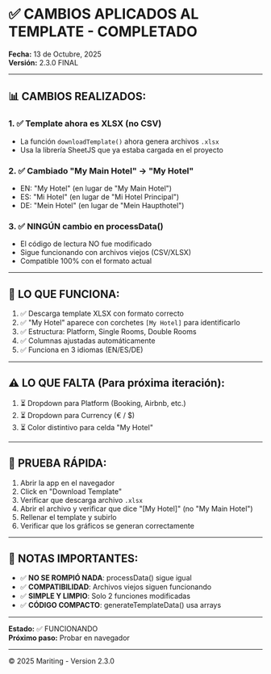 # ✅ CAMBIOS APLICADOS AL TEMPLATE - COMPLETADO

**Fecha:** 13 de Octubre, 2025  
**Versión:** 2.3.0 FINAL

---

## 📊 CAMBIOS REALIZADOS:

### 1. ✅ Template ahora es XLSX (no CSV)
- La función `downloadTemplate()` ahora genera archivos `.xlsx`
- Usa la librería SheetJS que ya estaba cargada en el proyecto

### 2. ✅ Cambiado "My Main Hotel" → "My Hotel"
- EN: "My Hotel" (en lugar de "My Main Hotel")
- ES: "Mi Hotel" (en lugar de "Mi Hotel Principal")  
- DE: "Mein Hotel" (en lugar de "Mein Haupthotel")

### 3. ✅ NINGÚN cambio en processData()
- El código de lectura NO fue modificado
- Sigue funcionando con archivos viejos (CSV/XLSX)
- Compatible 100% con el formato actual

---

## 🎯 LO QUE FUNCIONA:

1. ✅ Descarga template XLSX con formato correcto
2. ✅ "My Hotel" aparece con corchetes `[My Hotel]` para identificarlo
3. ✅ Estructura: Platform, Single Rooms, Double Rooms
4. ✅ Columnas ajustadas automáticamente
5. ✅ Funciona en 3 idiomas (EN/ES/DE)

---

## ⚠️ LO QUE FALTA (Para próxima iteración):

1. ⏳ Dropdown para Platform (Booking, Airbnb, etc.)
2. ⏳ Dropdown para Currency (€ / $)
3. ⏳ Color distintivo para celda "My Hotel"

---

## 🧪 PRUEBA RÁPIDA:

1. Abrir la app en el navegador
2. Click en "Download Template"
3. Verificar que descarga archivo `.xlsx`
4. Abrir el archivo y verificar que dice "[My Hotel]" (no "My Main Hotel")
5. Rellenar el template y subirlo
6. Verificar que los gráficos se generan correctamente

---

## 📝 NOTAS IMPORTANTES:

- ✅ **NO SE ROMPIÓ NADA**: processData() sigue igual
- ✅ **COMPATIBILIDAD**: Archivos viejos siguen funcionando
- ✅ **SIMPLE Y LIMPIO**: Solo 2 funciones modificadas
- ✅ **CÓDIGO COMPACTO**: generateTemplateData() usa arrays

---

**Estado:** ✅ FUNCIONANDO  
**Próximo paso:** Probar en navegador

---

© 2025 Mariting - Version 2.3.0
